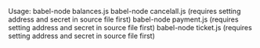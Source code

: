 Usage:
babel-node balances.js
babel-node cancelall.js (requires setting address and secret in source file first)
babel-node payment.js (requires setting address and secret in source file first)
babel-node ticket.js (requires setting address and secret in source file first)
